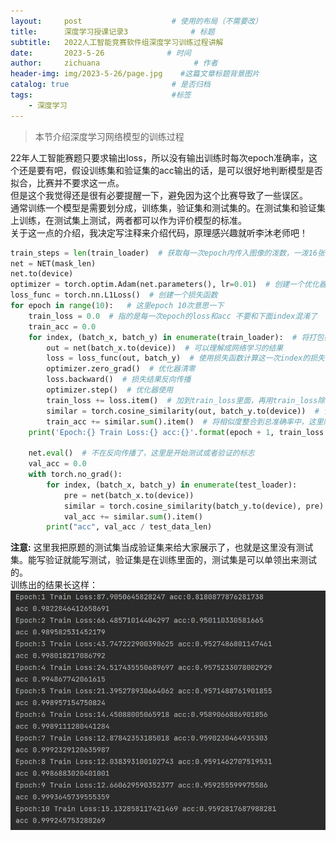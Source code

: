 ```yaml
---
layout:     post                    # 使用的布局（不需要改）
title:      深度学习授课记录3              # 标题 
subtitle:   2022人工智能竞赛软件组深度学习训练过程讲解
date:       2023-5-26              # 时间
author:     zichuana                     # 作者
header-img: img/2023-5-26/page.jpg    #这篇文章标题背景图片
catalog: true                       # 是否归档
tags:                               #标签
    - 深度学习
---
```

> 本节介绍深度学习网络模型的训练过程  

22年人工智能赛题只要求输出loss，所以没有输出训练时每次epoch准确率，这个还是要有吧，假设训练集和验证集的acc输出的话，是可以很好地判断模型是否拟合，比赛并不要求这一点。  
但是这个我觉得还是很有必要提醒一下，避免因为这个比赛导致了一些误区。  
通常训练一个模型是需要划分成，训练集，验证集和测试集的。在测试集和验证集上训练，在测试集上测试，两者都可以作为评价模型的标准。  
关于这一点的介绍，我决定写注释来介绍代码，原理感兴趣就听李沐老师吧！  
```python
train_steps = len(train_loader)  # 获取每一次epoch内传入图像的泼数，一泼16张  
net = NET(mask_len)
net.to(device)
optimizer = torch.optim.Adam(net.parameters(), lr=0.01)  # 创建一个优化器，在这里选用你模型训练阶段所使用的优化器  
loss_func = torch.nn.L1Loss()  # 创建一个损失函数  
for epoch in range(10):   # 这里epoch 10次意思一下  
    train_loss = 0.0  # 指的是每一次epoch的loss和acc 不要和下面index混淆了  
    train_acc = 0.0
    for index, (batch_x, batch_y) in enumerate(train_loader):  # 将打包在train_loader的图像送进去  
        out = net(batch_x.to(device))  # 可以理解成网络学习的结果  
        loss = loss_func(out, batch_y)  # 使用损失函数计算这一次index的损失值  
        optimizer.zero_grad()  # 优化器清零  
        loss.backward()  # 损失结果反向传播  
        optimizer.step()  # 优化器使用  
        train_loss += loss.item()  # 加到train_loss里面，再用train_loss除以传入图像的泼数就是这一次epoch的loss平均值了，用这个值  
        similar = torch.cosine_similarity(out, batch_y.to(device))  # 计算相似度  
        train_acc += similar.sum().item()  # 将相似度整合到总准确率中，这里除与总的图像张数，得到每张图像的平均准确率  
    print('Epoch:{} Train Loss:{} acc:{}'.format(epoch + 1, train_loss / train_steps, train_acc / train_data_len))

    net.eval()  # 不在反向传播了，这里是开始测试或者验证的标志  
    val_acc = 0.0
    with torch.no_grad():
        for index, (batch_x, batch_y) in enumerate(test_loader):
            pre = net(batch_x.to(device))
            similar = torch.cosine_similarity(batch_y.to(device), pre)
            val_acc += similar.sum().item()
        print("acc", val_acc / test_data_len)
```
**注意:** 这里我把原题的测试集当成验证集来给大家展示了，也就是这里没有测试集。能写验证就能写测试，验证集是在训练里面的，测试集是可以单领出来测试的。  
训练出的结果长这样：  
![image](/img/2023-5-26/f.png) 
